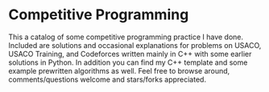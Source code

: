 # Competitive Programming
This a catalog of some competitive programming practice I have done. Included are solutions and occasional explanations for problems on USACO, USACO Training, and Codeforces written mainly in C++ with some earlier solutions in Python. In addition you can find my C++ template and some example prewritten algorithms as well. Feel free to browse around, comments/questions welcome and stars/forks appreciated.
